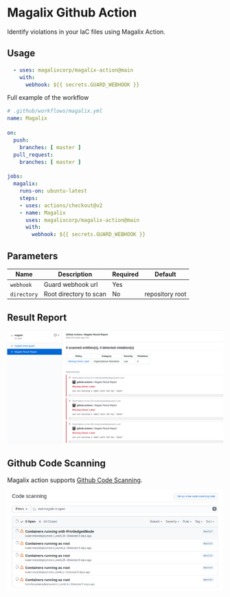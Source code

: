 # Magalix Github Action

Identify violations in your IaC files using Magalix Action.

## Usage

```yml
  - uses: magalixcorp/magalix-action@main
    with:
      webhook: ${{ secrets.GUARD_WEBHOOK }}
```

Full example of the workflow

```yml
# .github/workflows/magalix.yml
name: Magalix

on:
  push:
    branches: [ master ]
  pull_request:
    branches: [ master ]

jobs:
  magalix:
    runs-on: ubuntu-latest
    steps:
    - uses: actions/checkout@v2
    - name: Magalix
      uses: magalixcorp/magalix-action@main
      with:
        webhook: ${{ secrets.GUARD_WEBHOOK }}
```



## Parameters

| Name            | Description               | Required  | Default         |
| --------------- | ------------------------- | --------- | --------------- |
| `webhook`       | Guard webhook url         |    Yes    |                 |
| `directory`     | Root directory to scan    |    No     | repository root |




## Result Report
![result report](./assets/screenshot-1.png)



## Github Code Scanning

Magalix action supports [Github Code Scanning](https://docs.github.com/en/code-security/secure-coding/about-code-scanning).

![github code scanning](./assets/screenshot-2.png)

